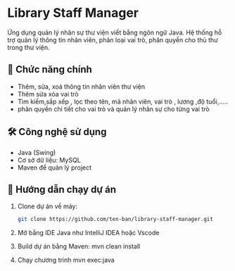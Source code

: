 # Library Staff Manager

Ứng dụng quản lý nhân sự thư viện viết bằng ngôn ngữ Java. Hệ thống hỗ trợ quản lý thông tin nhân viên, phân loại vai trò, phân quyền cho thủ thư trong thư viện.

## 🎯 Chức năng chính

- Thêm, sửa, xoá thông tin nhân viên thư viện
- Thêm sửa xóa vai trò 
- Tìm kiếm,sắp xếp , lọc theo tên, mã nhân viên, vai trò , lương ,độ tuổi,.....
- phân quyền chi tiết cho vai trò và quản lý nhân sự cho từng vai trò 

## 🛠️ Công nghệ sử dụng

- Java (Swing)
- Cơ sở dữ liệu: MySQL 
- Maven để quản lý project

## 🚀 Hướng dẫn chạy dự án

1. Clone dự án về máy:

   ```bash
   git clone https://github.com/ten-ban/library-staff-manager.git
2. Mở bằng IDE Java như IntelliJ IDEA hoặc Vscode
3. Build dự án bằng Maven:
mvn clean install
4. Chạy chương trình 
mvn exec:java



